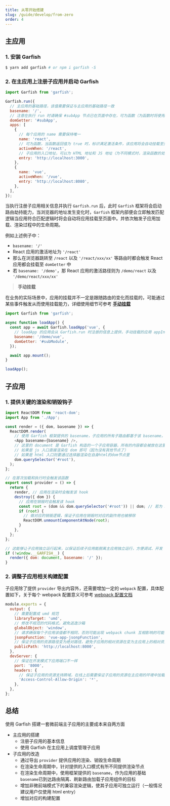 ```yaml
---
title: 从零开始搭建
slug: /guide/develop/from-zero
order: 4
---
```


## 主应用

### 1. 安装 Garfish

```bash
$ yarn add garfish # or npm i garfish -S
```

### 2. 在主应用上注册子应用并启动 Garfish

```js
import Garfish from 'garfish';

Garfish.run({
  // 主应用的基础路径，该值需要保证与主应用的基础路径一致
  basename: '/',
  // 注意在执行 run 时请确保 #subApp 节点已在页面中存在，可为函数（为函数时将使用函数返回时作为挂载点）
  domGetter: '#subApp',
  apps: [
    {
      // 每个应用的 name 需要保持唯一
      name: 'react',
      // 可为函数，当函数返回值为 true 时，标识满足激活条件，该应用将会自动挂载至页面中，手动挂载时可不填写该参数
      activeWhen: '/react',
      // 子应用的入口地址，可以为 HTML 地址和 JS 地址（为不同模式时，渲染函数的处理有所不同）
      entry: 'http://localhost:3000',
    },
    {
      name: 'vue',
      activeWhen: '/vue',
      entry: 'http://localhost:8080',
    },
  ],
});
```

当执行注册子应用相关信息并执行 `Garfish.run` 后，此时 `Garfish` 框架将会启动路由劫持能力，当浏览器的地址发生变化时，`Garfish` 框架内部便会立即触发匹配逻辑当应用符合匹配逻辑时将会自动将应用挂载至页面中。并依次触发子应用加载、渲染过程中的生命周期。

例如上述例子中：

- `basename: '/'`
- React 应用的激活地址为 `'/react'`
- 那么在浏览器跳转至 `/react` 以及 `'/react/xxx/xx'` 等路由时都会触发 React 应用都会挂载至 `domGetter` 中
- 若 `basename: '/demo'`，那 React 应用的激活路径则为 `/demo/react` 以及 `'/demo/react/xxx/xx'`

> **手动挂载**

在业务的实际场景中，应用的挂载并不一定是跟随路由的变化而挂载的，可能通过某些事件触发从而使用挂载能力，详细使用细节可参考 **[手动挂载](../advance/loadApp)**

```javascript
import Garfish from 'garfish';

async function loadApp() {
  const app = await Garfish.loadApp('vue', {
    // loadApp 的应用会从 Garfish.run 时注册的信息上提供，手动挂载的应用 appInfo 不要提供 activeWhen
    basename: '/demo/vue',
    domGetter: '#subModule',
  });

  await app.mount();
}

loadApp();
```

## 子应用

### 1. 提供关键的渲染和销毁钩子

```js
import ReactDOM from 'react-dom';
import App from './App';

const render = ({ dom, basename }) => {
  ReactDOM.render(
    // 使用 Garfish 框架提供的 basename，子应用的所有子路由都基于该 basename，已到达路由隔离、刷新路由加载子应用组件的目标
    <App basename={basename} />,
    // 这里的 document 是 Garfish 构造的一个子应用容器，所有的内容都会被放在这里面
    // 如果是 js 入口直接渲染在 dom 即可（因为没有其他节点了）
    // 如果是 html 入口则要通过选择器渲染在自身html的dom节点里
    dom.querySelector('#root'),
  );
};

// 在首次加载和执行时会触发该函数
export const provider = () => {
  return {
    render, // 应用在渲染时会触发该 hook
    destroy({ dom }) {
      // 应用在销毁时会触发该 hook
      const root = (dom && dom.querySelector('#root')) || dom; // 若为 JS 入口直接将传入节点作为挂载点和销毁节点
      if (root) {
        // 做对应的销毁逻辑，保证子应用在销毁时对应的副作用也被移除
        ReactDOM.unmountComponentAtNode(root);
      }
    },
  };
};

// 这能够让子应用独立运行起来，以保证后续子应用能脱离主应用独立运行，方便调试、开发
if (!window.__GARFISH__) {
  render({ dom: document, basename: '/' });
}
```

### 2. 调整子应用相关构建配置

子应用除了提供 `provider` 导出内容外，还需要增加一定的 `webpack` 配置，具体配置如下，关于每个 webpack 配置意义可参考 [webpack 配置文档](https://webpack.js.org/configuration/output/#outputlibrary)

```js
module.exports = {
  output: {
    // 需要配置成 umd 规范
    libraryTarget: 'umd',
    // 修改不规范的代码格式，避免逃逸沙箱
    globalObject: 'window',
    // 请求确保每个子应用该值都不相同，否则可能出现 webpack chunk 互相影响的可能
    jsonpFunction: 'vue-app-jsonpFunction',
    // 保证子应用的资源路径变为绝对路径，避免子应用的相对资源在变为主应用上的相对资源，因为子应用和主应用在同一个文档流，相对路径是相对于主应用而言的
    publicPath: 'http://localhost:8000',
  },
  devServer: {
    // 保证在开发模式下应用端口不一样
    port: '8000',
    headers: {
      // 保证子应用的资源支持跨域，在线上后需要保证子应用的资源在主应用的环境中加载不会存在跨域问题（**也需要限制范围注意安全问题**）
      'Access-Control-Allow-Origin': '*',
    },
  },
};
```

## 总结

使用 Garfish 搭建一套微前端主子应用的主要成本来自两方面

- 主应用的搭建
  - 注册子应用的基本信息
  - 使用 Garfish 在主应用上调度管理子应用
- 子应用的改造
  - 通过导出 `provider` 提供应用的渲染、销毁生命周期
  - 在渲染生命周期中，针对提供的入口模式有所不同提供渲染节点
  - 在渲染生命周期中，使用框架提供的 `basename`，作为应用的基础 `basename`已到达路由隔离、刷新路由加载子应用组件的目标
  - 增加非微前端模式下的兼容渲染逻辑，使其子应用可独立运行（一般情况建议用户仅使用 html entry）
  - 增加对应的构建配置

